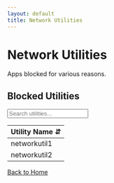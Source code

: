 ```yaml
---
layout: default
title: Network Utilities
---
```


# Network Utilities

Apps blocked for various reasons.

## Blocked Utilities

<div class="table-responsive">
  <input type="text" id="searchInput" class="form-control mb-3" placeholder="Search utilities...">
  <table class="table table-striped table-hover" id="dataTable">
    <thead>
      <tr>
        <th onclick="sortTable(0)">Utility Name <span class="sort-icon">⇵</span></th>
      </tr>
    </thead>
    <tbody>
      <tr><td>networkutil1</td></tr>
      <tr><td>networkutil2</td></tr>
    </tbody>
  </table>
</div>

<a href="{{ site.baseurl }}/" class="btn btn-primary">Back to Home</a>

<script>
function sortTable(n) {
  var table, rows, switching, i, x, y, shouldSwitch, dir, switchcount = 0;
  table = document.getElementById("dataTable");
  switching = true;
  dir = "asc";
  while (switching) {
    switching = false;
    rows = table.rows;
    for (i = 1; i < (rows.length - 1); i++) {
      shouldSwitch = false;
      x = rows[i].getElementsByTagName("TD")[n];
      y = rows[i + 1].getElementsByTagName("TD")[n];
      if (dir == "asc") {
        if (x.innerHTML.toLowerCase() > y.innerHTML.toLowerCase()) {
          shouldSwitch = true;
          break;
        }
      } else if (dir == "desc") {
        if (x.innerHTML.toLowerCase() < y.innerHTML.toLowerCase()) {
          shouldSwitch = true;
          break;
        }
      }
    }
    if (shouldSwitch) {
      rows[i].parentNode.insertBefore(rows[i + 1], rows[i]);
      switching = true;
      switchcount++;
    } else {
      if (switchcount == 0 && dir == "asc") {
        dir = "desc";
        switching = true;
      }
    }
  }
}

document.getElementById('searchInput').addEventListener('keyup', function() {
  var input, filter, table, tr, td, i, txtValue;
  input = document.getElementById("searchInput");
  filter = input.value.toLowerCase();
  table = document.getElementById("dataTable");
  tr = table.getElementsByTagName("tr");
  for (i = 1; i < tr.length; i++) {
    td = tr[i].getElementsByTagName("td")[0];
    if (td) {
      txtValue = td.textContent || td.innerText;
      if (txtValue.toLowerCase().indexOf(filter) > -1) {
        tr[i].style.display = "";
      } else {
        tr[i].style.display = "none";
      }
    }
  }
});
</script>